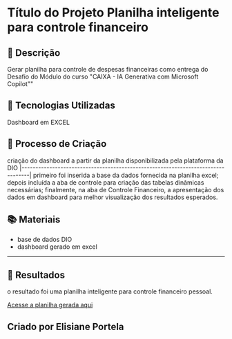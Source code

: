 # Título do Projeto Planilha inteligente para controle financeiro

## 📒 Descrição
Gerar planilha para controle de despesas financeiras como entrega do Desafio do Módulo do curso "CAIXA - IA Generativa com Microsoft Copilot""

## 🤖 Tecnologias Utilizadas
Dashboard em EXCEL 

## 🧐 Processo de Criação
criação do dashboard a partir da planilha disponibilizada pela plataforma da DIO
|---------------------------------------------------------------------------------|
primeiro foi inserida a base da dados fornecida na planilha excel;
depois incluída a aba de controle para criação das tabelas dinâmicas necessárias;
finalmente, na aba de Controle Financeiro, a apresentação dos dados em dashboard para melhor visualização dos resultados esperados.

## 📚 Materiais

- base de dados DIO 
- dashboard gerado em excel 
---
## 🚀 Resultados
o resultado foi uma planilha inteligente para controle financeiro pessoal.

[Acesse a planilha gerada aqui](mp3)

## Criado por Elisiane Portela
